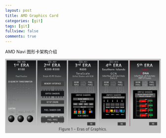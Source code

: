 ```yaml
---
layout: post
title: AMD Graphics Card
categories: [git]
tags: [git]
fullview: false
comments: true
---
```


AMD Navi 图形卡架构介绍

![Eras of Graphics](/assets/image/AMDErasOfGraphics.png)
